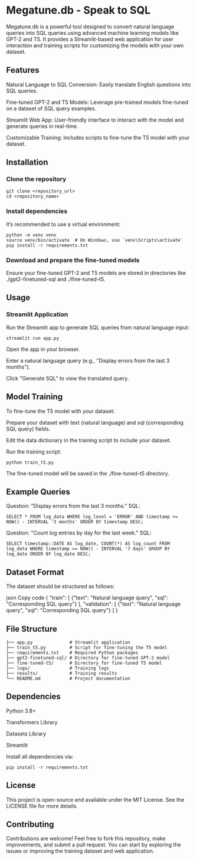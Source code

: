 # Megatune.db - Speak to SQL
Megatune.db is a powerful tool designed to convert natural language queries into SQL queries using advanced machine learning models like GPT-2 and T5. It provides a Streamlit-based web application for user interaction and training scripts for customizing the models with your own dataset.

## Features
Natural Language to SQL Conversion: Easily translate English questions into SQL queries.

Fine-tuned GPT-2 and T5 Models: Leverage pre-trained models fine-tuned on a dataset of SQL query examples.

Streamlit Web App: User-friendly interface to interact with the model and generate queries in real-time.

Customizable Training: Includes scripts to fine-tune the T5 model with your dataset.

## Installation

 ### Clone the repository

```
git clone <repository_url>
cd <repository_name>
```

### Install dependencies
It’s recommended to use a virtual environment:

```
python -m venv venv
source venv/bin/activate  # On Windows, use `venv\Scripts\activate`
pip install -r requirements.txt

```

### Download and prepare the fine-tuned models

Ensure your fine-tuned GPT-2 and T5 models are stored in directories like ./gpt2-finetuned-sql and ./fine-tuned-t5.

## Usage

### Streamlit Application

Run the Streamlit app to generate SQL queries from natural language input:

```
streamlit run app.py

```
Open the app in your browser.

Enter a natural language query (e.g., "Display errors from the last 3 months").

Click "Generate SQL" to view the translated query.

## Model Training

To fine-tune the T5 model with your dataset:

Prepare your dataset with text (natural language) and sql (corresponding SQL query) fields.

Edit the data dictionary in the training script to include your dataset.

Run the training script:

```
python train_t5.py
```
The fine-tuned model will be saved in the ./fine-tuned-t5 directory.

## Example Queries

Question: "Display errors from the last 3 months." SQL:

```
SELECT * FROM log_data WHERE log_level = 'ERROR' AND timestamp >= NOW() - INTERVAL '3 months' ORDER BY timestamp DESC;
```

Question: "Count log entries by day for the last week." SQL:

```
SELECT timestamp::DATE AS log_date, COUNT(*) AS log_count FROM log_data WHERE timestamp >= NOW() - INTERVAL '7 days' GROUP BY log_date ORDER BY log_date DESC;
```

## Dataset Format

The dataset should be structured as follows:

json
Copy code
{
  "train": [
    {"text": "Natural language query", "sql": "Corresponding SQL query"}
  ],
  "validation": [
    {"text": "Natural language query", "sql": "Corresponding SQL query"}
  ]
}

## File Structure
```
├── app.py              # Streamlit application
├── train_t5.py         # Script for fine-tuning the T5 model
├── requirements.txt    # Required Python packages
├── gpt2-finetuned-sql/ # Directory for fine-tuned GPT-2 model
├── fine-tuned-t5/      # Directory for fine-tuned T5 model
├── logs/               # Training logs
├── results/            # Training results
└── README.md           # Project documentation
```

## Dependencies
Python 3.8+

Transformers Library

Datasets Library

Streamlit

Install all dependencies via:

```
pip install -r requirements.txt
```

## License
This project is open-source and available under the MIT License. See the LICENSE file for more details.

## Contributing
Contributions are welcome! Feel free to fork this repository, make improvements, and submit a pull request. You can start by exploring the issues or improving the training dataset and web application.


